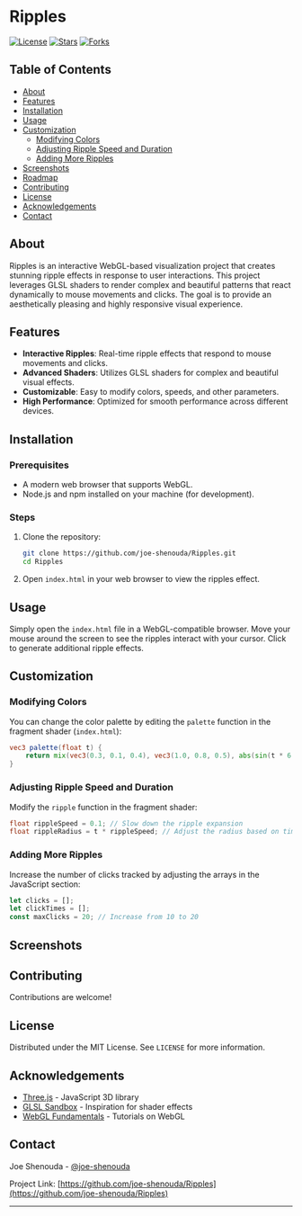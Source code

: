 
# Ripples

[![License](https://img.shields.io/badge/license-MIT-blue.svg)](LICENSE)
[![Stars](https://img.shields.io/github/stars/joe-shenouda/Ripples.svg)](https://github.com/joe-shenouda/Ripples/stargazers)
[![Forks](https://img.shields.io/github/forks/joe-shenouda/Ripples.svg)](https://github.com/joe-shenouda/Ripples/network/members)

## Table of Contents
- [About](#about)
- [Features](#features)
- [Installation](#installation)
- [Usage](#usage)
- [Customization](#customization)
  - [Modifying Colors](#modifying-colors)
  - [Adjusting Ripple Speed and Duration](#adjusting-ripple-speed-and-duration)
  - [Adding More Ripples](#adding-more-ripples)
- [Screenshots](#screenshots)
- [Roadmap](#roadmap)
- [Contributing](#contributing)
- [License](#license)
- [Acknowledgements](#acknowledgements)
- [Contact](#contact)

## About

Ripples is an interactive WebGL-based visualization project that creates stunning ripple effects in response to user interactions. This project leverages GLSL shaders to render complex and beautiful patterns that react dynamically to mouse movements and clicks. The goal is to provide an aesthetically pleasing and highly responsive visual experience.

## Features

- **Interactive Ripples**: Real-time ripple effects that respond to mouse movements and clicks.
- **Advanced Shaders**: Utilizes GLSL shaders for complex and beautiful visual effects.
- **Customizable**: Easy to modify colors, speeds, and other parameters.
- **High Performance**: Optimized for smooth performance across different devices.

## Installation

### Prerequisites

- A modern web browser that supports WebGL.
- Node.js and npm installed on your machine (for development).

### Steps

1. Clone the repository:
    ```sh
    git clone https://github.com/joe-shenouda/Ripples.git
    cd Ripples
    ```

2. Open `index.html` in your web browser to view the ripples effect.

## Usage

Simply open the `index.html` file in a WebGL-compatible browser. Move your mouse around the screen to see the ripples interact with your cursor. Click to generate additional ripple effects.

## Customization

### Modifying Colors

You can change the color palette by editing the `palette` function in the fragment shader (`index.html`):
```glsl
vec3 palette(float t) {
    return mix(vec3(0.3, 0.1, 0.4), vec3(1.0, 0.8, 0.5), abs(sin(t * 6.28318)));
}
```

### Adjusting Ripple Speed and Duration

Modify the `ripple` function in the fragment shader:
```glsl
float rippleSpeed = 0.1; // Slow down the ripple expansion
float rippleRadius = t * rippleSpeed; // Adjust the radius based on time
```

### Adding More Ripples

Increase the number of clicks tracked by adjusting the arrays in the JavaScript section:
```javascript
let clicks = [];
let clickTimes = [];
const maxClicks = 20; // Increase from 10 to 20
```

## Screenshots



## Contributing

Contributions are welcome! 

## License

Distributed under the MIT License. See `LICENSE` for more information.

## Acknowledgements

- [Three.js](https://threejs.org/) - JavaScript 3D library
- [GLSL Sandbox](http://glslsandbox.com/) - Inspiration for shader effects
- [WebGL Fundamentals](https://webglfundamentals.org/) - Tutorials on WebGL

## Contact

Joe Shenouda - [@joe-shenouda](https://github.com/joe-shenouda)

Project Link: [https://github.com/joe-shenouda/Ripples](https://github.com/joe-shenouda/Ripples)

---
